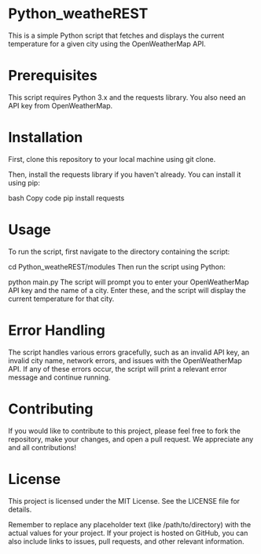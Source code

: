 # Python_weatheREST
This is a simple Python script that fetches and displays the current temperature for a given city using the OpenWeatherMap API.

# Prerequisites
This script requires Python 3.x and the requests library. You also need an API key from OpenWeatherMap.

# Installation
First, clone this repository to your local machine using git clone.

Then, install the requests library if you haven't already. You can install it using pip:

bash
Copy code
pip install requests
# Usage
To run the script, first navigate to the directory containing the script:

cd Python_weatheREST/modules
Then run the script using Python:

python main.py
The script will prompt you to enter your OpenWeatherMap API key and the name of a city. Enter these, and the script will display the current temperature for that city.

# Error Handling
The script handles various errors gracefully, such as an invalid API key, an invalid city name, network errors, and issues with the OpenWeatherMap API. If any of these errors occur, the script will print a relevant error message and continue running.

# Contributing
If you would like to contribute to this project, please feel free to fork the repository, make your changes, and open a pull request. We appreciate any and all contributions!

# License
This project is licensed under the MIT License. See the LICENSE file for details.

Remember to replace any placeholder text (like /path/to/directory) with the actual values for your project. If your project is hosted on GitHub, you can also include links to issues, pull requests, and other relevant information.

